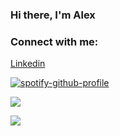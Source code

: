 ### Hi there, I'm Alex  




### Connect with me:
[Linkedin](https://www.linkedin.com/in/alexander-mehta-b97659220/)




[![spotify-github-profile](https://spotify-github-profile.vercel.app/api/view?uid=gxrtzyngcth0sau043fnbq28g&cover_image=true&theme=natemoo-re&bar_color=53b14f&bar_color_cover=true)](https://github.com/kittinan/spotify-github-profile)




![](https://komarev.com/ghpvc/?username=alexmehta&style=flat-square)

![](https://hit.yhype.me/github/profile?user_id=53285116)
